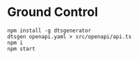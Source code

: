 # Ground Control

```shell script
npm install -g dtsgenerator
dtsgen openapi.yaml > src/openapi/api.ts
npm i
npm start
```
